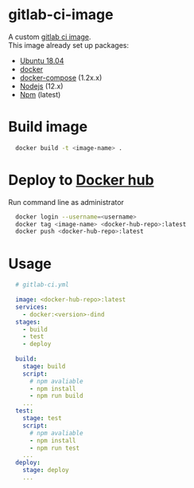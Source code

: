 # gitlab-ci-image
A custom [gitlab ci image](https://docs.gitlab.com/ee/ci/yaml/#image).\
This image already set up packages:
  + [Ubuntu 18.04](https://ubuntu.com/blog/tag/ubuntu-18-04)
  + [docker](https://www.docker.com)
  + [docker-compose](https://docs.docker.com/compose) (1.2x.x)
  + [Nodejs](https://nodejs.org/) (12.x)
  + [Npm](https://www.npmjs.com/) (latest)

# Build image

```bash
  docker build -t <image-name> .
```

# Deploy to [Docker hub](https://hub.docker.com/)
Run command line as administrator

```bash
  docker login --username=<username>
  docker tag <image-name> <docker-hub-repo>:latest
  docker push <docker-hub-repo>:latest
```

# Usage

```yml
  # gitlab-ci.yml
  
  image: <docker-hub-repo>:latest
  services:
    - docker:<version>-dind
  stages:
    - build
    - test
    - deploy
  
  build:
    stage: build
    script:
      # npm avaliable
      - npm install
      - npm run build
    ...
  test:
    stage: test
    script:
      # npm avaliable
      - npm install
      - npm run test
    ...
  deploy:
    stage: deploy
    ...
```

